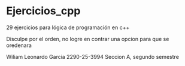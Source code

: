 # Ejercicios_cpp
29 ejercicios para lógica de programación en c++

Disculpe por el orden, no logre en contrar una opcion para que se oredenara

Wiliam Leonardo Garcia
2290-25-3994
Seccion A, segundo semestre
